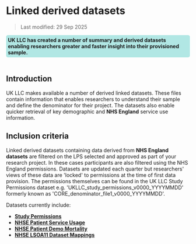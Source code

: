 # Linked derived datasets
>Last modified: 29 Sep 2025
<div style="background-color: rgba(0, 178, 169, 0.3); padding: 5px; border-radius: 5px;"><strong>UK LLC has created a number of summary and derived datasets enabling researchers greater and faster insight into their provisioned sample.</strong></div>
<br>

## Introduction
UK LLC makes available a number of derived linked datasets. These files contain information that enables researchers to understand their sample and define the denominator for their project. The datasets also enable quicker retrieval of key demographic and **NHS England** service use information.

## Inclusion criteria
Linked derived datasets containing data derived from **NHS England datasets** are filtered on the LPS selected and approved as part of your research project. In these cases participants are also filtered using the NHS England permissions. Datasets are updated each quarter but researchers' views of these data are 'locked' to permissions at the time of first data provision. The permissions themselves can be found in the UK LLC Study Permissions dataset e.g. 'UKLLC_study_permissions_v0000_YYYYMMDD' formerly known as 'CORE_denominator_file1_v0000_YYYYMMDD'.

Datasets currently include:
* [**Study Permissions**](../Linked_derived/study_permissions.ipynb)
* [**NHSE Patient Service Usage**](../Linked_derived/nhse_patient_service_usage.ipynb)
* [**NHSE Patient Demo Mortality**](../Linked_derived/nhse_patient_demo_mortality.ipynb)
* [**NHSE LSOA11 Dataset Mappings**](../Linked_derived/nhse_lsoa11_dataset_mapping.ipynb)